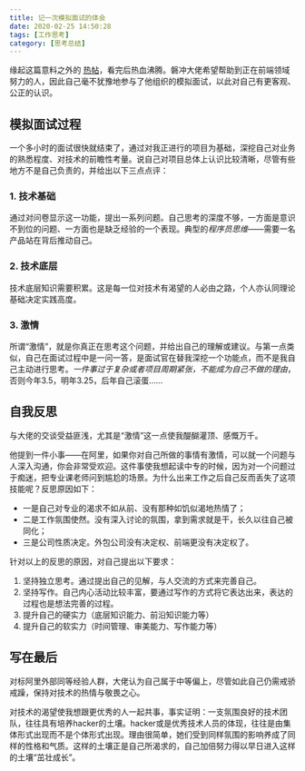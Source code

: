 ```yaml
---
title: 记一次模拟面试的体会
date: 2020-02-25 14:50:28
tags: [工作思考]
category: [思考总结]
---
```

缘起这篇意料之外的 [热帖](https://segmentfault.com/a/1190000021761594?_ea=31612559)，看完后热血沸腾。磐冲大佬希望帮助到正在前端领域努力的人，因此自己毫不犹豫地参与了他组织的模拟面试，以此对自己有更客观、公正的认识。

## 模拟面试过程

一个多小时的面试很快就结束了，通过对我正进行的项目为基础，深挖自己对业务的熟悉程度、对技术的前瞻性考量。说自己对项目总体上认识比较清晰，尽管有些地方不是自己负责的，并给出以下三点点评：

### 1. **技术基础**

   通过对问卷显示这一功能，提出一系列问题。自己思考的深度不够，一方面是意识不到位的问题、一方面也是缺乏经验的一个表现。典型的*程序员思维*——需要一名产品站在背后推动自己。

### 2. **技术底层**

   技术底层知识需要积累。这是每一位对技术有渴望的人必由之路，个人亦认同理论基础决定实践高度。

### 3. **激情**

   所谓“激情”，就是你真正在思考这个问题，并给出自己的理解或建议。与第一点类似，自己在面试过程中是一问一答，是面试官在替我深挖一个功能点，而不是我自己主动进行思考。*一件事过于复杂或者项目周期紧张，不能成为自己不做的理由*，否则今年3.5，明年3.25，后年自己滚蛋……

 ## 自我反思

与大佬的交谈受益匪浅，尤其是“激情”这一点使我醍醐灌顶、感慨万千。

他提到一件小事——在阿里，如果你对自己所做的事情有激情，可以就一个问题与人深入沟通，你会非常受欢迎。这件事使我想起读中专的时候，因为对一个问题过于痴迷，把专业课老师问到尴尬的场景。为什么出来工作之后自己反而丢失了这项技能呢？反思原因如下：

- 一是自己对专业的渴求不如从前、没有那种如饥似渴地热情了；
- 二是工作氛围使然。没有深入讨论的氛围，拿到需求就是干，长久以往自己被同化；
- 三是公司性质决定。外包公司没有决定权、前端更没有决定权了。


针对以上的反思的原因，对自己提出以下要求：

1. 坚持独立思考。通过提出自己的见解，与人交流的方式来完善自己。
2. 坚持写作。自己内心活动比较丰富，要通过写作的方式将它表达出来，表达的过程也是想法完善的过程。
3. 提升自己的硬实力（底层知识能力、前沿知识能力等）
4. 提升自己的软实力（时间管理、审美能力、写作能力等）

## 写在最后

对标阿里外部同等经验人群，大佬认为自己属于中等偏上，尽管如此自己仍需戒骄戒躁，保持对技术的热情与敬畏之心。

对技术的渴望使我想跟更优秀的人一起共事，事实证明：一支氛围良好的技术团队，往往具有培养hacker的土壤。hacker或是优秀技术人员的体现，往往是由集体形式出现而不是个体形式出现。理由很简单，她们受到同样氛围的影响养成了同样的性格和气质。这样的土壤正是自己所渴求的，自己加倍努力得以早日进入这样的土壤“茁壮成长”。